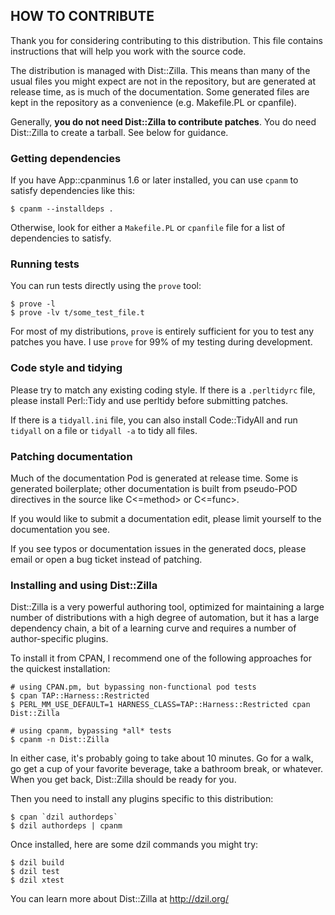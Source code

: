 ## HOW TO CONTRIBUTE

Thank you for considering contributing to this distribution.  This file
contains instructions that will help you work with the source code.

The distribution is managed with Dist::Zilla.  This means than many of the
usual files you might expect are not in the repository, but are generated at
release time, as is much of the documentation.  Some generated files are
kept in the repository as a convenience (e.g. Makefile.PL or cpanfile).

Generally, **you do not need Dist::Zilla to contribute patches**.  You do need
Dist::Zilla to create a tarball.  See below for guidance.

### Getting dependencies

If you have App::cpanminus 1.6 or later installed, you can use `cpanm` to
satisfy dependencies like this:

    $ cpanm --installdeps .

Otherwise, look for either a `Makefile.PL` or `cpanfile` file for
a list of dependencies to satisfy.

### Running tests

You can run tests directly using the `prove` tool:

    $ prove -l
    $ prove -lv t/some_test_file.t

For most of my distributions, `prove` is entirely sufficient for you to test any
patches you have. I use `prove` for 99% of my testing during development.

### Code style and tidying

Please try to match any existing coding style.  If there is a `.perltidyrc`
file, please install Perl::Tidy and use perltidy before submitting patches.

If there is a `tidyall.ini` file, you can also install Code::TidyAll and run
`tidyall` on a file or `tidyall -a` to tidy all files.

### Patching documentation

Much of the documentation Pod is generated at release time.  Some is
generated boilerplate; other documentation is built from pseudo-POD
directives in the source like C<=method> or C<=func>.

If you would like to submit a documentation edit, please limit yourself to
the documentation you see.

If you see typos or documentation issues in the generated docs, please
email or open a bug ticket instead of patching.

### Installing and using Dist::Zilla

Dist::Zilla is a very powerful authoring tool, optimized for maintaining a
large number of distributions with a high degree of automation, but it has a
large dependency chain, a bit of a learning curve and requires a number of
author-specific plugins.

To install it from CPAN, I recommend one of the following approaches for
the quickest installation:

    # using CPAN.pm, but bypassing non-functional pod tests
    $ cpan TAP::Harness::Restricted
    $ PERL_MM_USE_DEFAULT=1 HARNESS_CLASS=TAP::Harness::Restricted cpan Dist::Zilla

    # using cpanm, bypassing *all* tests
    $ cpanm -n Dist::Zilla

In either case, it's probably going to take about 10 minutes.  Go for a walk,
go get a cup of your favorite beverage, take a bathroom break, or whatever.
When you get back, Dist::Zilla should be ready for you.

Then you need to install any plugins specific to this distribution:

    $ cpan `dzil authordeps`
    $ dzil authordeps | cpanm

Once installed, here are some dzil commands you might try:

    $ dzil build
    $ dzil test
    $ dzil xtest

You can learn more about Dist::Zilla at http://dzil.org/

